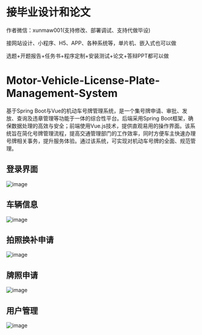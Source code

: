 # 接毕业设计和论文
作者微信：xunmaw001(支持修改、部署调试、支持代做毕设)

接网站设计、小程序、H5、APP、各种系统等，单片机、嵌入式也可以做

选题+开题报告+任务书+程序定制+安装测试+论文+答辩PPT都可以做
# Motor-Vehicle-License-Plate-Management-System
基于Spring Boot与Vue的机动车号牌管理系统，是一个集号牌申请、审批、发放、查询及违章管理等功能于一体的综合性平台。后端采用Spring Boot框架，确保数据处理的高效与安全；前端使用Vue.js技术，提供直观易用的操作界面。该系统旨在简化号牌管理流程，提高交通管理部门的工作效率，同时方便车主快速办理号牌相关事务，提升服务体验。通过该系统，可实现对机动车号牌的全面、规范管理。
## 登录界面
![image](https://github.com/user-attachments/assets/efbfa7b5-ee1e-4db7-b5d8-a1a49537d5f8)
## 车辆信息
![image](https://github.com/user-attachments/assets/457c835c-f32a-4949-b101-7f14172f7c76)
## 拍照换补申请
![image](https://github.com/user-attachments/assets/76313472-80d7-49f5-9877-2b18f42d386a)
## 牌照申请
![image](https://github.com/user-attachments/assets/320ff56b-1dcc-4a32-9345-ba8dbc05d5ff)
## 用户管理
![image](https://github.com/user-attachments/assets/d7b1249a-ea19-4aae-b163-b5220ac29959)

